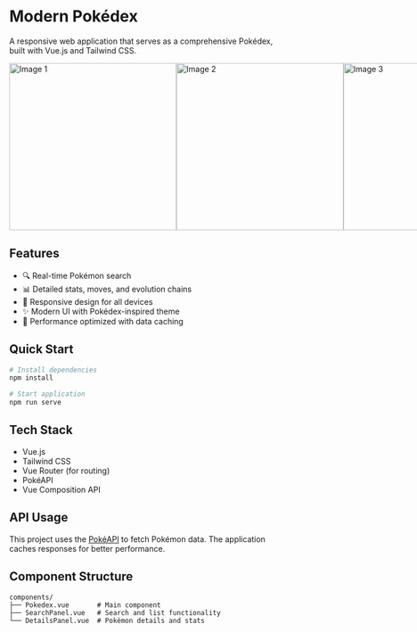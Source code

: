 # Modern Pokédex

A responsive web application that serves as a comprehensive Pokédex, built with Vue.js and Tailwind CSS.

<div style="display: flex; justify-content: space-around;">
    <img src="https://github.com/user-attachments/assets/9a7afd39-873c-41f8-8b1c-47aa88237346" alt="Image 1" style="width: 300px; height: auto; object-fit: cover;" />
    <img src="https://github.com/user-attachments/assets/7842b725-21c2-4d38-9874-90621dd6de47" alt="Image 2" style="width: 300px; height: auto; object-fit: cover;" />
    <img src="https://github.com/user-attachments/assets/75a150e3-6871-4419-899a-21b3832d02dd" alt="Image 3" style="width: 300px; height: auto; object-fit: cover;" />
</div>




## Features

- 🔍 Real-time Pokémon search
- 📊 Detailed stats, moves, and evolution chains
- 📱 Responsive design for all devices
- ✨ Modern UI with Pokédex-inspired theme
- 🚀 Performance optimized with data caching

## Quick Start

```bash
# Install dependencies
npm install

# Start application
npm run serve
```

## Tech Stack

- Vue.js
- Tailwind CSS
- Vue Router (for routing)
- PokéAPI
- Vue Composition API

## API Usage

This project uses the [PokéAPI](https://pokeapi.co/) to fetch Pokémon data. The application caches responses for better performance.

## Component Structure

```
components/
├── Pokedex.vue       # Main component
├── SearchPanel.vue   # Search and list functionality
└── DetailsPanel.vue  # Pokémon details and stats
```

